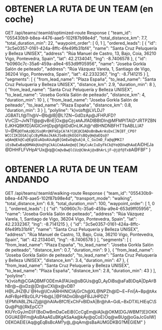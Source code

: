 #   OBTENER LA RUTA DE UN TEAM (en coche)
GET /api/teams/:teamId/optimized-route
    Response
        {
            "team_id": "055430b9-b8ea-4476-aae5-102f87b98e4d",
            "total_distance_km": 7.7,
            "total_duration_min": 22,
            "waypoint_order": [
                0,
                1
            ],
            "ordered_leads": [
                {
                    "id": "3c5e0357-0161-424a-8ffc-6fe49fb31bf4",
                    "name": "Santa Cruz Peluquería y Belleza UNISEX",
                    "address": "Rúa Manuel de Castro, 13, Bajo, Coia, 36210 Vigo, Pontevedra, Spain",
                    "lat": 42.2134041,
                    "lng": -8.7406578
                },
                {
                    "id": "b0960c7c-35a6-459a-a9e4-653d9ff05956",
                    "name": "Joseba Gorkla Salón de peiteado",
                    "address": "Rúa Vázquez Varela, 1, Santiago de Vigo, 36204 Vigo, Pontevedra, Spain",
                    "lat": 42.2332367,
                    "lng": -8.7141215
                }
            ],
            "segments": [
                {
                    "from_lead_name": "Plaza España",
                    "to_lead_name": "Santa Cruz Peluquería y Belleza UNISEX",
                    "distance_km": 2.9,
                    "duration_min": 8
                },
                {
                    "from_lead_name": "Santa Cruz Peluquería y Belleza UNISEX",
                    "to_lead_name": "Joseba Gorkla Salón de peiteado",
                    "distance_km": 4,
                    "duration_min": 10
                },
                {
                    "from_lead_name": "Joseba Gorkla Salón de peiteado",
                    "to_lead_name": "Plaza España",
                    "distance_km": 0.8,
                    "duration_min": 3
                }
            ],
            "polyline": "k}v`Gb`ft@LVLDJ?JGBATLf@Th@V~@b@lB|@L?ZN~GdDzAp@JFHPJFD?V\\rC|D~JvNTf@p@vBnE|Ox@pC`@jAR`AJfADtBBtDIn@MFMPITA\\D^JRTPZBNEJKHQBKfD|AlGlCnHjDp@f@tDdDnLlKJt@^dBHNDNBFHTTbABLLlA?\\I~@K`@OTmAz@QJSs@Rr@KFkEpCA?A?C@C@CDADoBnBwArAsDxC]N{BT_CPO?WCCCIKIEGA]qCcByMkAoJkAkJSeBc@kEGGYsBQy@m@aEQs@?w@Am@Ek@Cu@EgGEuAQoAUuAgB{GmEwOq@uA}A_C_GoImD_Fa@q@MKI?iEsBwEwBa@OMAk@Uo@YgCkAiCmAaAe@e@[]WyCuAcIuDyFkCk@Ye@QVw@hAaE`AiDH[Ja@DHHFLFVHpA^Ux@q@`Cm@vBw@lCUz@CNnAj@xBhArLjF~@j@f@TxB`A@FBF"
        }

#   OBTENER LA RUTA DE UN TEAM ANDANDO
GET /api/teams/:teamId/walking-route
    Response
        {
            "team_id": "055430b9-b8ea-4476-aae5-102f87b98e4d",
            "transport_mode": "walking",
            "total_distance_km": 6.9,
            "total_duration_min": 100,
            "waypoint_order": [
                1,
                0
            ],
            "ordered_leads": [
                {
                    "id": "b0960c7c-35a6-459a-a9e4-653d9ff05956",
                    "name": "Joseba Gorkla Salón de peiteado",
                    "address": "Rúa Vázquez Varela, 1, Santiago de Vigo, 36204 Vigo, Pontevedra, Spain",
                    "lat": 42.2332367,
                    "lng": -8.7141215
                },
                {
                    "id": "3c5e0357-0161-424a-8ffc-6fe49fb31bf4",
                    "name": "Santa Cruz Peluquería y Belleza UNISEX",
                    "address": "Rúa Manuel de Castro, 13, Bajo, Coia, 36210 Vigo, Pontevedra, Spain",
                    "lat": 42.2134041,
                    "lng": -8.7406578
                }
            ],
            "segments": [
                {
                    "from_lead_name": "Plaza España",
                    "to_lead_name": "Joseba Gorkla Salón de peiteado",
                    "distance_km": 0.7,
                    "duration_min": 9
                },
                {
                    "from_lead_name": "Joseba Gorkla Salón de peiteado",
                    "to_lead_name": "Santa Cruz Peluquería y Belleza UNISEX",
                    "distance_km": 3.4,
                    "duration_min": 47
                },
                {
                    "from_lead_name": "Santa Cruz Peluquería y Belleza UNISEX",
                    "to_lead_name": "Plaza España",
                    "distance_km": 2.8,
                    "duration_min": 43
                }
            ],
            "polyline": "k}v`Gb`ft@CGAQBMFODEmA{FAUe@sBGUs@gD_AyDiBs@aFaB}DqA|DpA`F`BhBr@~@xDz@|Dr@xCXl@x@vDB?H@LJHZ@J`@Hv@\\lCnARHHNlClAjGrCh@XL@NPZh@lD~E~FnI|A~Bp@tAxAdFrBpHfBzGLPJ^Hb@L|@FfADnGBn@FBJJHPDZ?\\EPMVABLZNJZj@l@hAlAvBfCfExChFvBlDxA|Br@hA~GdL~BxDTXLHlEqC\\SQu@Pt@]RkEpCC?KIUYcGyJmD}F{BoDwBmDaCeEiB{CcCgEm@iA[k@OKM[DGJWBM?]E]IOKKOGUAE@Fm@AsBAaAEuBKgASaAa@kAy@qCoE}Oq@wBUg@oGaJcGsIW]OEKOAEIE{Aq@gEqBsBcAM?y@_@qAm@sBaAUMGDKBG?MEGIEM"
        }
